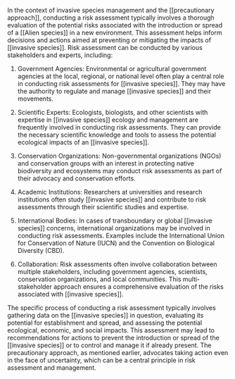 In the context of invasive species management and the [[precautionary approach]], conducting a risk assessment typically involves a thorough evaluation of the potential risks associated with the introduction or spread of a [[Alien species]] in a new environment. This assessment helps inform decisions and actions aimed at preventing or mitigating the impacts of [[invasive species]]. Risk assessment can be conducted by various stakeholders and experts, including:

1. Government Agencies: Environmental or agricultural government agencies at the local, regional, or national level often play a central role in conducting risk assessments for [[invasive species]]. They may have the authority to regulate and manage [[invasive species]] and their movements.

2. Scientific Experts: Ecologists, biologists, and other scientists with expertise in [[invasive species]] ecology and management are frequently involved in conducting risk assessments. They can provide the necessary scientific knowledge and tools to assess the potential ecological impacts of an [[invasive species]].

3. Conservation Organizations: Non-governmental organizations (NGOs) and conservation groups with an interest in protecting native biodiversity and ecosystems may conduct risk assessments as part of their advocacy and conservation efforts.

4. Academic Institutions: Researchers at universities and research institutions often study [[invasive species]] and contribute to risk assessments through their scientific studies and expertise.

5. International Bodies: In cases of transboundary or global [[invasive species]] concerns, international organizations may be involved in conducting risk assessments. Examples include the International Union for Conservation of Nature (IUCN) and the Convention on Biological Diversity (CBD).

6. Collaboration: Risk assessments often involve collaboration between multiple stakeholders, including government agencies, scientists, conservation organizations, and local communities. This multi-stakeholder approach ensures a comprehensive evaluation of the risks associated with [[invasive species]].

The specific process of conducting a risk assessment typically involves gathering data on the [[invasive species]] in question, evaluating its potential for establishment and spread, and assessing the potential ecological, economic, and social impacts. This assessment may lead to recommendations for actions to prevent the introduction or spread of the [[invasive species]] or to control and manage it if already present. The precautionary approach, as mentioned earlier, advocates taking action even in the face of uncertainty, which can be a central principle in risk assessment and management.